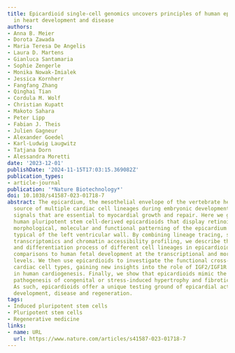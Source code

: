 ```yaml
---
title: Epicardioid single-cell genomics uncovers principles of human epicardium biology
  in heart development and disease
authors:
- Anna B. Meier
- Dorota Zawada
- Maria Teresa De Angelis
- Laura D. Martens
- Gianluca Santamaria
- Sophie Zengerle
- Monika Nowak-Imialek
- Jessica Kornherr
- Fangfang Zhang
- Qinghai Tian
- Cordula M. Wolf
- Christian Kupatt
- Makoto Sahara
- Peter Lipp
- Fabian J. Theis
- Julien Gagneur
- Alexander Goedel
- Karl-Ludwig Laugwitz
- Tatjana Dorn
- Alessandra Moretti
date: '2023-12-01'
publishDate: '2024-11-15T17:03:15.369082Z'
publication_types:
- article-journal
publication: '*Nature Biotechnology*'
doi: 10.1038/s41587-023-01718-7
abstract: The epicardium, the mesothelial envelope of the vertebrate heart, is the
  source of multiple cardiac cell lineages during embryonic development and provides
  signals that are essential to myocardial growth and repair. Here we generate self-organizing
  human pluripotent stem cell-derived epicardioids that display retinoic acid-dependent
  morphological, molecular and functional patterning of the epicardium and myocardium
  typical of the left ventricular wall. By combining lineage tracing, single-cell
  transcriptomics and chromatin accessibility profiling, we describe the specification
  and differentiation process of different cell lineages in epicardioids and draw
  comparisons to human fetal development at the transcriptional and morphological
  levels. We then use epicardioids to investigate the functional cross-talk between
  cardiac cell types, gaining new insights into the role of IGF2/IGF1R and NRP2 signaling
  in human cardiogenesis. Finally, we show that epicardioids mimic the multicellular
  pathogenesis of congenital or stress-induced hypertrophy and fibrotic remodeling.
  As such, epicardioids offer a unique testing ground of epicardial activity in heart
  development, disease and regeneration.
tags:
- Induced pluripotent stem cells
- Pluripotent stem cells
- Regenerative medicine
links:
- name: URL
  url: https://www.nature.com/articles/s41587-023-01718-7
---
```

